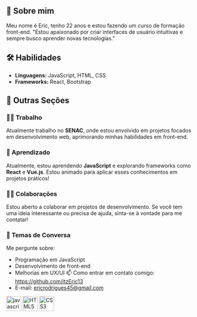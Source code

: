 
## 🚀 Sobre mim
Meu nome é Eric, tenho 22 anos e estou fazendo um curso de formação front-end.
"Estou apaixonado por criar interfaces de usuário intuitivas e sempre busco aprender novas tecnologias."



## 🛠 Habilidades
- **Linguagens:** JavaScript, HTML, CSS
- **Frameworks:** React, Bootstrap


## 🌟 Outras Seções

### 👩‍💻 Trabalho
Atualmente trabalho no **SENAC**, onde estou envolvido em projetos focados em desenvolvimento web, aprimorando minhas habilidades em front-end.

### 🧠 Aprendizado
Atualmente, estou aprendendo **JavaScript** e explorando frameworks como **React** e **Vue.js**. Estou animado para aplicar esses conhecimentos em projetos práticos!

### 👯‍♀️ Colaborações
Estou aberto a colaborar em projetos de desenvolvimento. Se você tem uma ideia interessante ou precisa de ajuda, sinta-se à vontade para me contatar!

### 💬 Temas de Conversa
Me pergunte sobre:
- Programação em JavaScript
- Desenvolvimento de front-end
- Melhorias em UX/UI
📫 Como entrar em contato comigo: https://github.com/itzEric13
- E-mail: ericrodrigues45@gmail.com

<div align="left">
  <img src="https://cdn.jsdelivr.net/gh/devicons/devicon/icons/javascript/javascript-original.svg" height="40" alt="javascript logo"  />
  <img src="https://cdn.jsdelivr.net/gh/devicons/devicon/icons/html5/html5-original.svg" height="40" alt="HTML5 logo" />
  <img src="https://cdn.jsdelivr.net/gh/devicons/devicon/icons/css3/css3-original.svg" height="40" alt="CSS3 logo" />
  <img width="12" />
</div>
